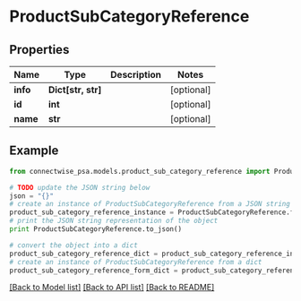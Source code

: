 # ProductSubCategoryReference


## Properties
Name | Type | Description | Notes
------------ | ------------- | ------------- | -------------
**info** | **Dict[str, str]** |  | [optional] 
**id** | **int** |  | [optional] 
**name** | **str** |  | [optional] 

## Example

```python
from connectwise_psa.models.product_sub_category_reference import ProductSubCategoryReference

# TODO update the JSON string below
json = "{}"
# create an instance of ProductSubCategoryReference from a JSON string
product_sub_category_reference_instance = ProductSubCategoryReference.from_json(json)
# print the JSON string representation of the object
print ProductSubCategoryReference.to_json()

# convert the object into a dict
product_sub_category_reference_dict = product_sub_category_reference_instance.to_dict()
# create an instance of ProductSubCategoryReference from a dict
product_sub_category_reference_form_dict = product_sub_category_reference.from_dict(product_sub_category_reference_dict)
```
[[Back to Model list]](../README.md#documentation-for-models) [[Back to API list]](../README.md#documentation-for-api-endpoints) [[Back to README]](../README.md)


